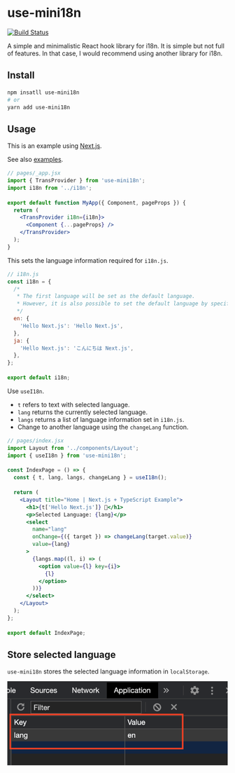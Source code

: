 # use-mini18n

[![Build Status](https://travis-ci.org/shinshin86/use-mini18n.svg?branch=master)](https://travis-ci.org/shinshin86/use-mini18n)

A simple and minimalistic React hook library for i18n.
It is simple but not full of features.
In that case, I would recommend using another library for i18n.

## Install

```bash
npm insatll use-mini18n
# or
yarn add use-mini18n
```

## Usage

This is an example using [Next.js](https://github.com/vercel/next.js/).

See also [examples](https://github.com/shinshin86/use-mini18n/tree/master/examples).

```jsx
// pages/_app.jsx
import { TransProvider } from 'use-mini18n';
import i18n from '../i18n';

export default function MyApp({ Component, pageProps }) {
  return (
    <TransProvider i18n={i18n}>
      <Component {...pageProps} />
    </TransProvider>
  );
}
```

This sets the language information required for `i18n.js`.

```js
// i18n.js
const i18n = {
  /*
   * The first language will be set as the default language.
   * However, it is also possible to set the default language by specifying defaultLang.
   */
  en: {
    'Hello Next.js': 'Hello Next.js',
  },
  ja: {
    'Hello Next.js': 'こんにちは Next.js',
  },
};

export default i18n;
```

Use `useI18n`.

- `t` refers to text with selected language.
- `lang` returns the currently selected language.
- `langs` returns a list of language information set in `i18n.js`.
- Change to another language using the `changeLang` function.

```jsx
// pages/index.jsx
import Layout from '../components/Layout';
import { useI18n } from 'use-mini18n';

const IndexPage = () => {
  const { t, lang, langs, changeLang } = useI18n();

  return (
    <Layout title="Home | Next.js + TypeScript Example">
      <h1>{t['Hello Next.js']} 👋</h1>
      <p>Selected Language: {lang}</p>
      <select
        name="lang"
        onChange={({ target }) => changeLang(target.value)}
        value={lang}
      >
        {langs.map((l, i) => (
          <option value={l} key={i}>
            {l}
          </option>
        ))}
      </select>
    </Layout>
  );
};

export default IndexPage;
```

## Store selected language

`use-mini18n` stores the selected language information in `localStorage`.

![Screen shot of about of store selected language](./images/store-selected-language.png)
